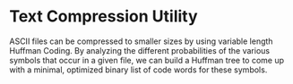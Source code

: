 # Text Compression Utility

ASCII files can be compressed to smaller sizes by using variable length Huffman Coding. By analyzing the different probabilities of the various symbols that occur in a given file, we can build a Huffman tree to come up with a minimal, optimized binary list of code words for these symbols.
